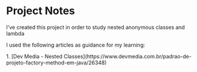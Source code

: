 <h1>Project Notes</h1>
<p>I've created this project in order to study nested anonymous classes and lambda</p>
<p>I used the following articles as guidance for my learning:</p>
<p>1. [Dev Media - Nested Classes](https://www.devmedia.com.br/padrao-de-projeto-factory-method-em-java/26348)</p>